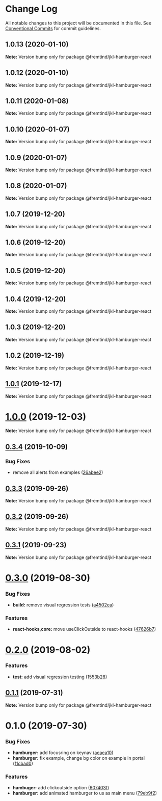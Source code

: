 # Change Log

All notable changes to this project will be documented in this file.
See [Conventional Commits](https://conventionalcommits.org) for commit guidelines.

## 1.0.13 (2020-01-10)

**Note:** Version bump only for package @fremtind/jkl-hamburger-react





## 1.0.12 (2020-01-10)

**Note:** Version bump only for package @fremtind/jkl-hamburger-react





## 1.0.11 (2020-01-08)

**Note:** Version bump only for package @fremtind/jkl-hamburger-react





## 1.0.10 (2020-01-07)

**Note:** Version bump only for package @fremtind/jkl-hamburger-react





## 1.0.9 (2020-01-07)

**Note:** Version bump only for package @fremtind/jkl-hamburger-react





## 1.0.8 (2020-01-07)

**Note:** Version bump only for package @fremtind/jkl-hamburger-react





## 1.0.7 (2019-12-20)

**Note:** Version bump only for package @fremtind/jkl-hamburger-react





## 1.0.6 (2019-12-20)

**Note:** Version bump only for package @fremtind/jkl-hamburger-react





## 1.0.5 (2019-12-20)

**Note:** Version bump only for package @fremtind/jkl-hamburger-react





## 1.0.4 (2019-12-20)

**Note:** Version bump only for package @fremtind/jkl-hamburger-react





## 1.0.3 (2019-12-20)

**Note:** Version bump only for package @fremtind/jkl-hamburger-react

## 1.0.2 (2019-12-19)

**Note:** Version bump only for package @fremtind/jkl-hamburger-react

## [1.0.1](https://github.com/fremtind/jokul/compare/@fremtind/jkl-hamburger-react@1.0.0...@fremtind/jkl-hamburger-react@1.0.1) (2019-12-17)

**Note:** Version bump only for package @fremtind/jkl-hamburger-react

# [1.0.0](https://github.com/fremtind/jokul/compare/@fremtind/jkl-hamburger-react@0.3.4...@fremtind/jkl-hamburger-react@1.0.0) (2019-12-03)

**Note:** Version bump only for package @fremtind/jkl-hamburger-react

## [0.3.4](https://github.com/fremtind/jokul/compare/@fremtind/jkl-hamburger-react@0.3.3...@fremtind/jkl-hamburger-react@0.3.4) (2019-10-09)

### Bug Fixes

-   remove all alerts from examples ([26abee2](https://github.com/fremtind/jokul/commit/26abee2))

## [0.3.3](https://github.com/fremtind/jokul/compare/@fremtind/jkl-hamburger-react@0.3.2...@fremtind/jkl-hamburger-react@0.3.3) (2019-09-26)

**Note:** Version bump only for package @fremtind/jkl-hamburger-react

## [0.3.2](https://github.com/fremtind/jokul/compare/@fremtind/jkl-hamburger-react@0.3.1...@fremtind/jkl-hamburger-react@0.3.2) (2019-09-26)

**Note:** Version bump only for package @fremtind/jkl-hamburger-react

## [0.3.1](https://github.com/fremtind/jokul/compare/@fremtind/jkl-hamburger-react@0.3.0...@fremtind/jkl-hamburger-react@0.3.1) (2019-09-23)

**Note:** Version bump only for package @fremtind/jkl-hamburger-react

# [0.3.0](https://github.com/fremtind/jokul/compare/@fremtind/jkl-hamburger-react@0.2.0...@fremtind/jkl-hamburger-react@0.3.0) (2019-08-30)

### Bug Fixes

-   **build:** remove visual regression tests ([a4502ea](https://github.com/fremtind/jokul/commit/a4502ea))

### Features

-   **react-hooks,core:** move useClickOutside to react-hooks ([47626b7](https://github.com/fremtind/jokul/commit/47626b7))

# [0.2.0](https://github.com/fremtind/jokul/compare/@fremtind/jkl-hamburger-react@0.1.1...@fremtind/jkl-hamburger-react@0.2.0) (2019-08-02)

### Features

-   **test:** add visual regression testing ([1553b28](https://github.com/fremtind/jokul/commit/1553b28))

## [0.1.1](https://github.com/fremtind/jokul/compare/@fremtind/jkl-hamburger-react@0.1.0...@fremtind/jkl-hamburger-react@0.1.1) (2019-07-31)

**Note:** Version bump only for package @fremtind/jkl-hamburger-react

# 0.1.0 (2019-07-30)

### Bug Fixes

-   **hamburger:** add focusring on keynav ([aeaea10](https://github.com/fremtind/jokul/commit/aeaea10))
-   **hamburger:** fix example, change bg color on example in portal ([f1cbad0](https://github.com/fremtind/jokul/commit/f1cbad0))

### Features

-   **hambuger:** add clickoutside option ([607403f](https://github.com/fremtind/jokul/commit/607403f))
-   **hamburger:** add animated hamburger to us as main menu ([79eb9f2](https://github.com/fremtind/jokul/commit/79eb9f2))
